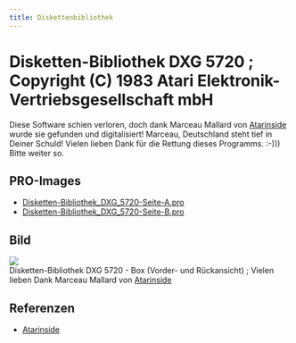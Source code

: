 ```yaml
---
title: Diskettenbibliothek
---
```

# Disketten-Bibliothek DXG 5720 ; Copyright (C) 1983 Atari Elektronik-Vertriebsgesellschaft mbH  
Diese Software schien verloren, doch dank Marceau Mallard von [Atarinside](http://atarinside.dyndns.org/blog/index.php/atarinside-items/disketten-bibliothek/) wurde sie gefunden und digitalisiert! Marceau, Deutschland steht tief in Deiner Schuld! Vielen lieben Dank für die Rettung dieses Programms. :-))) Bitte weiter so.  
  
## PRO-Images  
- [Disketten-Bibliothek_DXG_5720-Seite-A.pro](attachments/Disketten-Bibliothek_DXG_5720-Seite-A.pro)  
- [Disketten-Bibliothek_DXG_5720-Seite-B.pro](attachments/Disketten-Bibliothek_DXG_5720-Seite-B.pro)  
  
## Bild  
![](attachments/cover.jpg)  
Disketten-Bibliothek DXG 5720 - Box (Vorder- und Rückansicht) ; Vielen lieben Dank Marceau Mallard von [Atarinside](http://atarinside.dyndns.org/blog/index.php/atarinside-items/disketten-bibliothek/)  
  
## Referenzen  
- [Atarinside](http://atarinside.dyndns.org/blog/index.php/atarinside-items/disketten-bibliothek/)  
